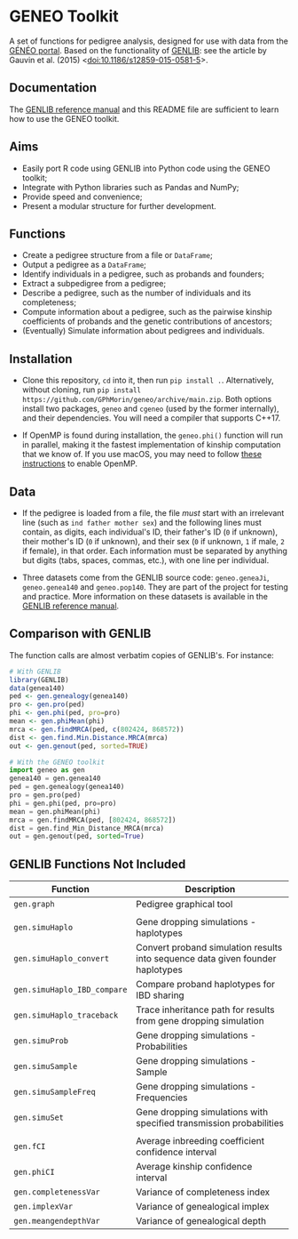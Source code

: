 # GENEO Toolkit

A set of functions for pedigree analysis, designed for use with data from the [GÉNÉO portal](https://portailgeneo.ca). Based on the functionality of [GENLIB](https://cran.r-project.org/web/packages/GENLIB/index.html): see the article by Gauvin et al. (2015) \<[doi:10.1186/s12859-015-0581-5](https://doi.org/10.1186/s12859-015-0581-5)>.

## Documentation

The [GENLIB reference manual](https://cran.r-project.org/web/packages/GENLIB/GENLIB.pdf) and this README file are sufficient to learn how to use the GENEO toolkit.

## Aims

* Easily port R code using GENLIB into Python code using the GENEO toolkit;
* Integrate with Python libraries such as Pandas and NumPy;
* Provide speed and convenience;
* Present a modular structure for further development.

## Functions

* Create a pedigree structure from a file or `DataFrame`;
* Output a pedigree as a `DataFrame`;
* Identify individuals in a pedigree, such as probands and founders;
* Extract a subpedigree from a pedigree;
* Describe a pedigree, such as the number of individuals and its completeness;
* Compute information about a pedigree, such as the pairwise kinship coefficients of probands and the genetic contributions of ancestors;
* (Eventually) Simulate information about pedigrees and individuals.

## Installation

* Clone this repository, `cd` into it, then run `pip install .`. Alternatively, without cloning, run `pip install https://github.com/GPhMorin/geneo/archive/main.zip`. Both options install two packages, `geneo` and `cgeneo` (used by the former internally), and their dependencies. You will need a compiler that supports C++17.

* If OpenMP is found during installation, the `geneo.phi()` function will run in parallel, making it the fastest implementation of kinship computation that we know of. If you use macOS, you may need to follow [these instructions](https://www.scivision.dev/cmake-openmp/) to enable OpenMP.

## Data

* If the pedigree is loaded from a file, the file *must* start with an irrelevant line (such as `ind father mother sex`) and the following lines must contain, as digits, each individual's ID, their father's ID (`0` if unknown), their mother's ID (`0` if unknown), and their sex (`0` if unknown, `1` if male, `2` if female), in that order. Each information must be separated by anything but digits (tabs, spaces, commas, etc.), with one line per individual.

* Three datasets come from the GENLIB source code: `geneo.geneaJi`, `geneo.genea140`  and `geneo.pop140`. They are part of the project for testing and practice. More information on these datasets is available in the [GENLIB reference manual](https://cran.r-project.org/web/packages/GENLIB/GENLIB.pdf).

## Comparison with GENLIB

The function calls are almost verbatim copies of GENLIB's. For instance:

```r
# With GENLIB
library(GENLIB)
data(genea140)
ped <- gen.genealogy(genea140)
pro <- gen.pro(ped)
phi <- gen.phi(ped, pro=pro)
mean <- gen.phiMean(phi)
mrca <- gen.findMRCA(ped, c(802424, 868572))
dist <- gen.find.Min.Distance.MRCA(mrca)
out <- gen.genout(ped, sorted=TRUE)
```


```python
# With the GENEO toolkit
import geneo as gen
genea140 = gen.genea140
ped = gen.genealogy(genea140)
pro = gen.pro(ped)
phi = gen.phi(ped, pro=pro)
mean = gen.phiMean(phi)
mrca = gen.findMRCA(ped, [802424, 868572])
dist = gen.find_Min_Distance_MRCA(mrca)
out = gen.genout(ped, sorted=True)
```

## GENLIB Functions Not Included

| Function                    | Description                                                                    |
| --------------------------- | ------------------------------------------------------------------------------ |
| `gen.graph`                 | Pedigree graphical tool                                                        |
|                             |                                                                                |
| `gen.simuHaplo`             | Gene dropping simulations - haplotypes                                         |
| `gen.simuHaplo_convert`     | Convert proband simulation results into sequence data given founder haplotypes |
| `gen.simuHaplo_IBD_compare` | Compare proband haplotypes for IBD sharing                                     |
| `gen.simuHaplo_traceback`   | Trace inheritance path for results from gene dropping simulation               |
| `gen.simuProb`              | Gene dropping simulations - Probabilities                                      |
| `gen.simuSample`            | Gene dropping simulations - Sample                                             |
| `gen.simuSampleFreq`        | Gene dropping simulations - Frequencies                                        |
| `gen.simuSet`               | Gene dropping simulations with specified transmission probabilities            |
|                             |                                                                                |
| `gen.fCI`                   | Average inbreeding coefficient confidence interval                             |
| `gen.phiCI`                 | Average kinship confidence interval                                            |
| `gen.completenessVar`       | Variance of completeness index                                                 |
| `gen.implexVar`             | Variance of genealogical implex                                                |
| `gen.meangendepthVar`       | Variance of genealogical depth                                                 |
